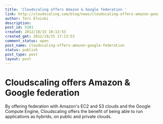 ```yaml
---
title: 'Cloudscaling offers Amazon & Google federation '
link: http://cloudscaling.com/blog/news/cloudscaling-offers-amazon-google-federation/
author: Teri Elniski
description: 
post_id: 5281
created: 2012/10/15 10:13:53
created_gmt: 2012/10/15 17:13:53
comment_status: open
post_name: cloudscaling-offers-amazon-google-federation
status: publish
post_type: post
layout: post
---
```


# Cloudscaling offers Amazon & Google federation 

By offering federation with Amazon's EC2 and S3 clouds and the Google Compute Engine, Cloudscaling offers the benefit of being able to run applications as hybrids, on public and private clouds.